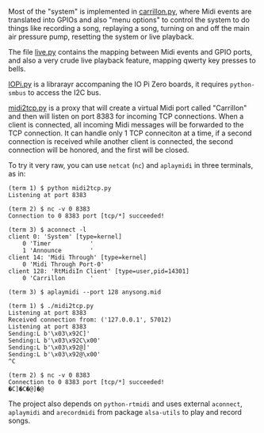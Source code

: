 
Most of the "system" is implemented in [carrillon.py](carrillon.py), where Midi events are translated into GPIOs and also "menu options" to control the system to do things like recording a song, replaying a song, turning on and off the main air pressure pump, resetting the system or live playback.

The file [live.py](live.py) contains the mapping between Midi events and GPIO ports, and also a very crude live playback feature, mapping qwerty key presses to bells.

[IOPi.py](IOPi.py) is a librarayr accompaning the IO Pi Zero boards, it requires `python-smbus` to access the I2C bus.

[midi2tcp.py](midi2tcp.py) is a proxy that will create a virtual Midi port called "Carrillon" and
then will listen on port 8383 for incoming TCP connections. When a client is connected, all incoming
Midi messages will be forwarded to the TCP connection. It can handle only 1 TCP conneciton at a time,
if a second connection is received while another client is connected, the second connection will be
honored, and the first will be closed.

To try it very raw, you can use `netcat` (`nc`) and `aplaymidi` in three terminals, as in:

```
(term 1) $ python midi2tcp.py
Listening at port 8383
```

```
(term 2) $ nc -v 0 8383
Connection to 0 8383 port [tcp/*] succeeded!
```

```
(term 3) $ aconnect -l
client 0: 'System' [type=kernel]
    0 'Timer           '
    1 'Announce        '
client 14: 'Midi Through' [type=kernel]
    0 'Midi Through Port-0'
client 128: 'RtMidiIn Client' [type=user,pid=14301]
    0 'Carrillon       '

(term 3) $ aplaymidi --port 128 anysong.mid
```

```
(term 1) $ ./midi2tcp.py
Listening at port 8383
Received connection from: ('127.0.0.1', 57012)
Listening at port 8383
Sending:L b'\x03\x92C]'
Sending:L b'\x03\x92C\x00'
Sending:L b'\x03\x92@]'
Sending:L b'\x03\x92@\x00'
^C
```

```
(term 2) $ nc -v 0 8383
Connection to 0 8383 port [tcp/*] succeeded!
�C]�C�@]�@
```


The project also depends on `python-rtmidi` and uses external `aconnect`, `aplaymidi` and `arecordmidi` from package `alsa-utils` to play and record songs.
